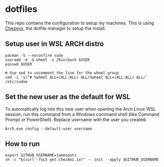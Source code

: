 # dotfiles

This repo contains the configuration to setup my machines. This is using [Chezmoi](https://chezmoi.io), the dotfile manager to setup the install.

## Setup user in WSL ARCH distro

```shell
pacman -S --noconfirm sudo
useradd -m -G wheel -s /bin/bash $USER
passwd $USER

# Use sed to uncomment the line for the wheel group
sed -i 's/^# %wheel ALL=(ALL:ALL) ALL/%wheel ALL=(ALL:ALL) ALL/' /etc/sudoe
```

## Set the new user as the default for WSL

To automatically log into this new user when opening the Arch Linux WSL session, run this command from a Windows command shell (like Command Prompt or PowerShell). Replace username with the user you created:

```shell
Arch.exe config --default-user username
```

## How to run

```shell
export GITHUB_USERNAME=jamespotz
sh -c "$(curl -fsLS get.chezmoi.io)" -- init --apply $GITHUB_USERNAME
```
